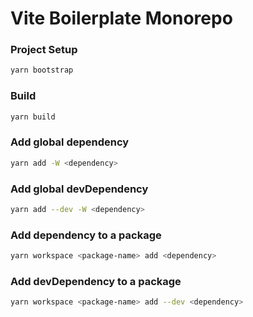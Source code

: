# Vite Boilerplate Monorepo

### Project Setup

```sh
yarn bootstrap
```

### Build

```sh
yarn build
```

### Add global dependency

```sh
yarn add -W <dependency>
```

### Add global devDependency

```sh
yarn add --dev -W <dependency>
```

### Add dependency to a package

```sh
yarn workspace <package-name> add <dependency>
```

### Add devDependency to a package

```sh
yarn workspace <package-name> add --dev <dependency>
```
